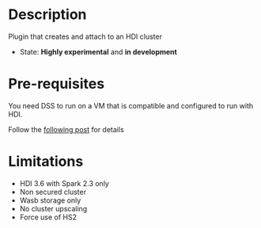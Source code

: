 # Description

Plugin that creates and attach to an HDI cluster

* State: **Highly experimental** and __in development__

# Pre-requisites

You need DSS to run on a VM that is compatible and configured to run with HDI.

Follow the [following post](https://www.microsoft.com/developerblog/2018/08/20/attaching-and-detaching-an-edge-node-from-a-hdinsight-spark-cluster-when-running-dataiku-data-science-studio-dss/) for details


# Limitations

* HDI 3.6 with Spark 2.3 only
* Non secured cluster
* Wasb storage only
* No cluster upscaling
* Force use of HS2


